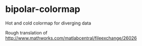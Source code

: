# bipolar-colormap
Hot and cold colormap for diverging data

Rough translation of http://www.mathworks.com/matlabcentral/fileexchange/26026
